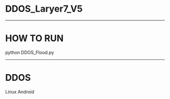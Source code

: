 # DDOS_Laryer7_V5
____________________

# HOW TO RUN
python DDOS_Flood.py

____________________

# DDOS
Linux Android
